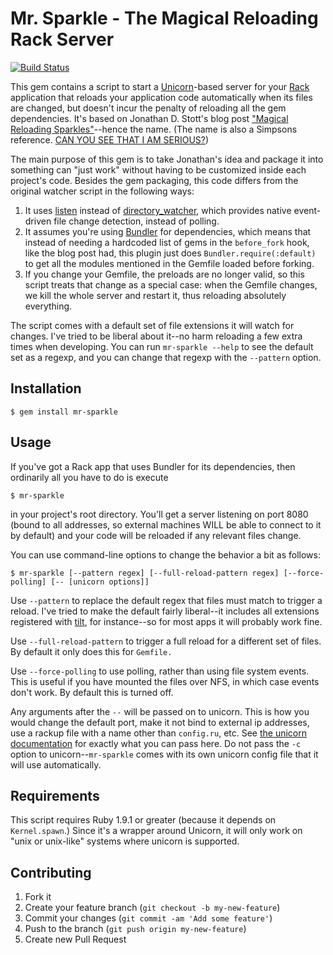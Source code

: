# Mr. Sparkle - The Magical Reloading Rack Server

[![Build Status](https://travis-ci.org/MicahChalmer/mr-sparkle.png)](https://travis-ci.org/MicahChalmer/mr-sparkle)

This gem contains a script to start a [Unicorn](http://unicorn.bogomips.org/)-based server for your [Rack](http://rack.github.com/) application that reloads your application code automatically when its files are changed, but doesn't incur the penalty of reloading all the gem dependencies.  It's based on Jonathan D. Stott's blog post ["Magical Reloading Sparkles"](http://namelessjon.posterous.com/magical-reloading-sparkles)--hence the name.  (The name is also a Simpsons reference.  [CAN YOU SEE THAT I AM SERIOUS?](http://www.youtube.com/watch?v=dnaLRbbc-54))

The main purpose of this gem is to take Jonathan's idea and package it into something can "just work" without having to be customized inside each project's code.  Besides the gem packaging, this code differs from the original watcher script in the following ways:

1. It uses [listen](https://github.com/guard/listen) instead of [directory_watcher](https://github.com/TwP/directory_watcher/), which provides native event-driven file change detection, instead of polling.
1. It assumes you're using [Bundler](http://gembundler.com/) for dependencies, which means that instead of needing a hardcoded list of gems in the `before_fork` hook, like the blog post had, this plugin just does `Bundler.require(:default)` to get all the modules mentioned in the Gemfile loaded before forking.
1. If you change your Gemfile, the preloads are no longer valid, so this script treats that change as a special case: when the Gemfile changes, we kill the whole server and restart it, thus reloading absolutely everything.

The script comes with a default set of file extensions it will watch for changes.  I've tried to be liberal about it--no harm reloading a few extra times when developing.  You can run `mr-sparkle --help` to see the default set as a regexp, and you can change that regexp with the `--pattern` option.

## Installation

    $ gem install mr-sparkle

## Usage

If you've got a Rack app that uses Bundler for its dependencies, then ordinarily all you have to do is execute

    $ mr-sparkle
    
in your project's root directory.  You'll get a server listening on port 8080 (bound to all addresses, so external machines WILL be able to connect to it by default) and your code will be reloaded if any relevant files change.

You can use command-line options to change the behavior a bit as follows:

    $ mr-sparkle [--pattern regex] [--full-reload-pattern regex] [--force-polling] [-- [unicorn options]]

Use `--pattern` to replace the default regex that files must match to trigger a reload.  I've tried to make the default fairly liberal--it includes all extensions registered with [tilt](https://github.com/rtomayko/tilt/), for instance--so for most apps it will probably work fine.

Use `--full-reload-pattern` to trigger a full reload for a different set of files.  By default it only does this for `Gemfile.`

Use `--force-polling` to use polling, rather than using file system events. This is useful if you have mounted the files over NFS, in which case events don't work. By default this is turned off.

Any arguments after the `--` will be passed on to unicorn.  This is how you would change the default port, make it not bind to external ip addresses, use a rackup file with a name other than `config.ru`, etc.  See [the unicorn documentation](http://unicorn.bogomips.org/unicorn_1.html) for exactly what you can pass here.  Do not pass the `-c` option to unicorn--`mr-sparkle` comes with its own unicorn config file that it will use automatically.

## Requirements

This script requires Ruby 1.9.1 or greater (because it depends on `Kernel.spawn`.)  Since it's a wrapper around Unicorn, it will only work on "unix or unix-like" systems where unicorn is supported.

## Contributing

1. Fork it
2. Create your feature branch (`git checkout -b my-new-feature`)
3. Commit your changes (`git commit -am 'Add some feature'`)
4. Push to the branch (`git push origin my-new-feature`)
5. Create new Pull Request
